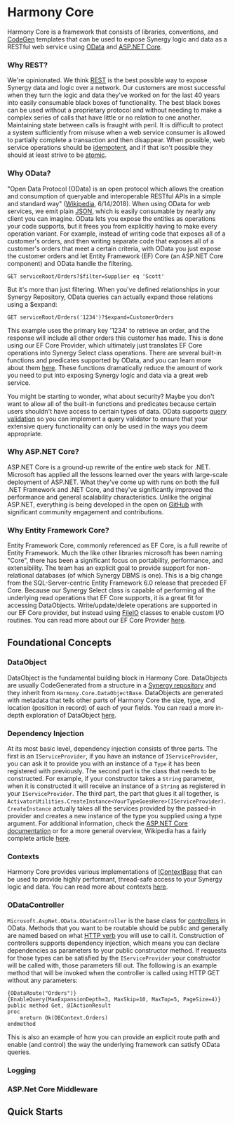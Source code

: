 # Harmony Core
Harmony Core is a framework that consists of libraries, conventions, and [CodeGen](https://github.com/SteveIves/CodeGen) templates that can be used to expose Synergy logic and data as a RESTful web service using [OData](http://www.odata.org/) and [ASP.NET Core](https://docs.microsoft.com/en-us/aspnet/core/).

### Why REST?
We're opinionated. We think [REST](https://en.wikipedia.org/wiki/Representational_state_transfer) is the best possible way to expose Synergy data and logic over a network. Our customers are most successful when they turn the logic and data they've worked on for the last 40 years into easily consumable black boxes of functionality. The best black boxes can be used without a proprietary protocol and without needing to make a complex series of calls that have little or no relation to one another. Maintaining state between calls is fraught with peril. It is difficult to protect a system sufficiently from misuse when a web service consumer is allowed to partially complete a transaction and then disappear. When possible, web service operations should be [idempotent](https://en.wikipedia.org/wiki/Idempotence), and if that isn't possible they should at least strive to be [atomic](https://en.wikipedia.org/wiki/Atomicity_(database_systems)). 

### Why OData?
"Open Data Protocol (OData) is an open protocol which allows the creation and consumption of queryable and interoperable RESTful APIs in a simple and standard way" ([Wikipedia](https://en.wikipedia.org/wiki/Open_Data_Protocol), 6/14/2018). When using OData for web services, we emit plain [JSON](http://json.org/), which is easily consumable by nearly any client you can imagine. OData lets you expose the entities as operations your code supports, but it frees you from explicitly having to make every operation variant. For example, instead of writing code that exposes all of a customer's orders, and then writing separate code that exposes all of a customer's orders that meet a certain criteria, with OData you just expose the customer orders and let Entity Framework (EF) Core (an ASP<span></span>.NET Core component) and OData handle the filtering.
```
GET serviceRoot/Orders?$filter=Supplier eq 'Scott'
```

But it's more than just filtering. When you've defined relationships in your Synergy Repository, OData queries can actually expand those relations using a $expand:

```
GET serviceRoot/Orders('1234')?$expand=CustomerOrders
```

This example uses the primary key '1234' to retrieve an order, and the response will include all other orders this customer has made. This is done using our EF Core Provider, which ultimately just translates EF Core operations into Synergy Select class operations. There are several built-in functions and predicates supported by OData, and you can learn more about them [here](http://www.odata.org/getting-started/basic-tutorial/). These functions dramatically reduce the amount of work you need to put into exposing Synergy logic and data via a great web service.

You might be starting to wonder, what about security? Maybe you don't want to allow all of the built-in functions and predicates because certain users shouldn't have access to certain types of data. OData supports [query validation](https://github.com/OData/WebApi/tree/master/src/Microsoft.AspNet.OData.Shared/Query/Validators) so you can implement a query validator to ensure that your extensive query functionality can only be used in the ways you deem appropriate.


### Why ASP<span></span>.NET Core?
ASP<span></span>.NET Core is a ground-up rewrite of the entire web stack for .NET. Microsoft has applied all the lessons learned over the years with large-scale deployment of ASP<span></span>.NET. What they've come up with runs on both the full .NET Framework and .NET Core, and they've significantly improved the performance and general scalability characteristics. Unlike the original ASP<span></span>.NET, everything is being developed in the open on [GitHub](https://github.com/aspnet/Home) with significant community engagement and contributions. 

### Why Entity Framework Core?
Entity Framework Core, commonly referenced as EF Core, is a full rewrite of Entity Framework. Much the like other libraries microsoft has been naming "Core", there has been a significant focus on portability, performance, and extensibility. The team has an explicit goal to provide support for non-relational databases (of which Synergy DBMS is one). This is a big change from the SQL-Server-centric Entity Framework 6.0 release that preceded EF Core. Because our Synergy Select class is capable of performing all the underlying read operations that EF Core supports, it is a great fit for accessing DataObjects. Write/update/delete operations are supported in our EF Core provider, but instead using [FileIO](FileIO.md) classes to enable custom I/O routines. You can read more about our EF Core Provider [here](EntityFramework.md).

## Foundational Concepts
### DataObject
DataObject is the fundamental building block in Harmony Core. DataObjects are usually CodeGenerated from a structure in a [Synergy repository](http://docs.synergyde.com/index.htm#rps/rpsChap1Whatisrepository.htm) and they inherit from `Harmony.Core.DataObjectBase`. DataObjects are generated with metadata that tells other parts of Harmony Core the size, type, and location (position in record) of each of your fields. You can read a more in-depth exploration of DataObject [here](DataObject.md).
### Dependency Injection
At its most basic level, dependency injection consists of three parts. The first is an `IServiceProvider`, if you have an instance of `IServiceProvider`, you can ask it to provide you with an instance of a `Type` it has been registered with previously. The second part is the class that needs to be constructed. For example, if your constructor takes a `String` parameter, when it is constructed it will receive an instance of a `String` as registered in your `IServiceProvider`. The third part, the part that glues it all together, is `ActivatorUtilities.CreateInstance<YourTypeGoesHere>(IServiceProvider)`. `CreateInstance` actually takes all the services provided by the passed-in provider and creates a new instance of the type you supplied using a type argument. For additional information, check the [ASP.NET Core documentation](https://docs.microsoft.com/en-us/aspnet/core/fundamentals/dependency-injection) or for a more general overview, Wikipedia has a fairly complete article [here](https://en.wikipedia.org/wiki/Dependency_injection).

### Contexts
Harmony Core provides various implementations of [IContextBase](Reference/IContextBase.md) that can be used to provide highly performant, thread-safe access to your Synergy logic and data. You can read more about contexts [here](Contexts.md).

### ODataController
`Microsoft.AspNet.OData.ODataController` is the base class for [controllers](https://docs.microsoft.com/en-us/aspnet/core/mvc/controllers/actions?view=aspnetcore-2.1#what-is-a-controller) in OData. Methods that you want to be routable should be public and generally are named based on what [HTTP verb](http://www.restapitutorial.com/lessons/httpmethods.html) you will use to call it. Construction of controllers supports dependency injection, which means you can declare dependencies as parameters to your public constructor method. If requests for those types can be satisfied by the `IServiceProvider` your constructor will be called with, those parameters fill out. The following is an example method that will be invoked when the controller is called using HTTP GET without any parameters:

```
{ODataRoute("Orders")}
{EnableQuery(MaxExpansionDepth=3, MaxSkip=10, MaxTop=5, PageSize=4)}
public method Get, @IActionResult
proc
	mreturn Ok(DBContext.Orders)
endmethod
```
This is also an example of how you can provide an explicit route path and enable (and control) the way the underlying framework can satisfy OData queries.

### Logging
### ASP<span></span>.Net Core Middleware

## Quick Starts